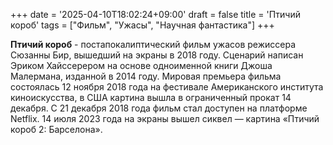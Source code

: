 +++
date = '2025-04-10T18:02:24+09:00'
draft = false
title = 'Птичий короб'
tags = ["Фильм", "Ужасы", "Научная фантастика"]
+++

**Птичий короб** -  постапокалиптический фильм ужасов режиссера Сюзанны Бир, вышедший на экраны в 2018 году. Сценарий написан Эриком Хайссерером на основе одноименной книги Джоша Малермана, изданной в 2014 году.
Мировая премьера фильма состоялась 12 ноября 2018 года на фестивале Американского института киноискусства, в США картина вышла в ограниченный прокат 14 декабря. С 21 декабря 2018 года фильм стал доступен на платформе Netflix. 14 июля 2023 года на экраны вышел сиквел — картина «Птичий короб 2: Барселона».